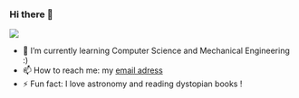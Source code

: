 ### Hi there 👋

<!--
**samyhorchani/samyhorchani** is a ✨ _special_ ✨ repository because its `README.md` (this file) appears on your GitHub profile.

Here are some ideas to get you started:

- 🔭 I’m currently working on ...
- 👯 I’m looking to collaborate on ...
- 🤔 I’m looking for help with ...
- 💬 Ask me about ...
- 😄 Pronouns: ...
-->

[![](https://img.shields.io/badge/-Samy%20Horchani-blue?style=flat-square&logo=Linkedin&logoColor=white&link=https://www.linkedin.com/in/samyhorchani/)](https://www.linkedin.com/in/samyhorchani/)

- 🌱 I’m currently learning Computer Science and Mechanical Engineering :)
- 📫 How to reach me: my [email adress](mailto:samy.horchani@etu.sorbonne-universite.fr)
- ⚡ Fun fact: I love astronomy and reading dystopian books !
